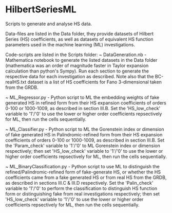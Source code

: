 # HilbertSeriesML
Scripts to generate and analyse HS data.

Data-files are listed in the Data folder, they provide datasets of Hilbert Series (HS) coefficients, as well as datasets of equivalent HS function parameters used in the machine learning (ML) investigations.

Code-scripts are listed in the Scripts folder:
~ DataGeneration.nb - 
  Mathematica notebook to generate the listed datasets in the Data folder (mathematica was an order of magnitude faster in Taylor expansion calculation than python's Sympy). 
  Run each section to generate the respective data for each investigation as described. 
  Note also that the BC-realHS.txt dataset is a list of HS coefficients for Fano 3-dimensional taken from the GRDB.
  
~ ML_Regressor.py - 
  Python script to ML the embedding weights of fake generated HS in refined form from their HS expansion coefficients of orders 0-100 or 1000-1009, as described in section III.B. 
  Set the 'HS_low_check' variable to '1'/'0' to use the lower or higher order coefficients repsectively for ML, then run the cells sequentially.
  
~ ML_Classifier.py -
  Python script to ML the Gorenstein index or dimension of fake generated HS in Palindromic-refined form from their HS expansion coefficients of orders 0-100 or 1000-1009, as described in section III.B.
  Set the 'Param_check' variable to '1'/'0' to ML Gorenstein index or dimension respectively; then set 'HS_low_check' variable to '1'/'0' to use the lower or higher order coefficients repsectively for ML, then run the cells sequentially.
  
~ ML_BinaryClassification.py - 
  Python script to use ML to distinguish the refined/Palindromic-refined form of fake-generate HS, or whether the HS coefficients came from a fake generated HS or from real HS from the GRDB, as described in sections III.C & III.D respectively. 
  Set the 'Palin_check' variable to '1'/'0' to perform the classification to distinguish HS function form or distinguishing fake from real investigations respectively; then set 'HS_low_check' variable to '1'/'0' to use the lower or higher order coefficients repsectively for ML, then run the cells sequentially.
